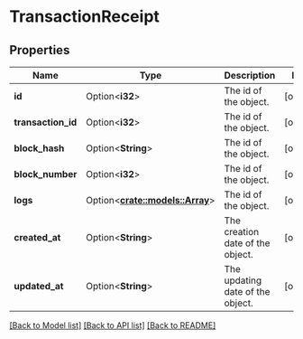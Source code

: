 # TransactionReceipt

## Properties

Name | Type | Description | Notes
------------ | ------------- | ------------- | -------------
**id** | Option<**i32**> | The id of the object. | [optional]
**transaction_id** | Option<**i32**> | The id of the object. | [optional]
**block_hash** | Option<**String**> | The id of the object. | [optional]
**block_number** | Option<**i32**> | The id of the object. | [optional]
**logs** | Option<[**crate::models::Array**](array.md)> | The id of the object. | [optional]
**created_at** | Option<**String**> | The creation date of the object. | [optional]
**updated_at** | Option<**String**> | The updating date of the object. | [optional]

[[Back to Model list]](../README.md#documentation-for-models) [[Back to API list]](../README.md#documentation-for-api-endpoints) [[Back to README]](../README.md)


